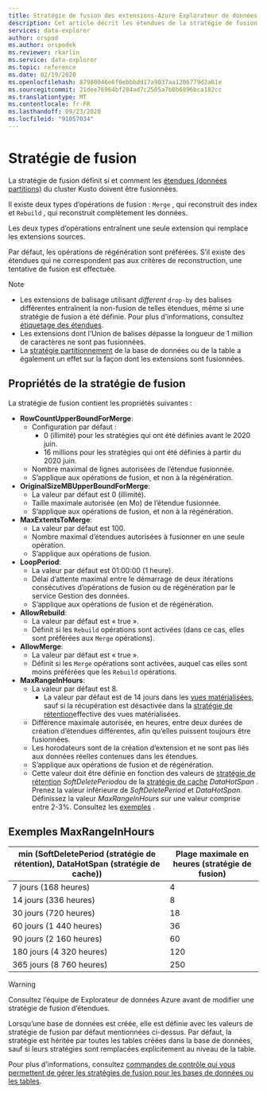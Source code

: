 ```yaml
---
title: Stratégie de fusion des extensions-Azure Explorateur de données
description: Cet article décrit les étendues de la stratégie de fusion dans Azure Explorateur de données.
services: data-explorer
author: orspod
ms.author: orspodek
ms.reviewer: rkarlin
ms.service: data-explorer
ms.topic: reference
ms.date: 02/19/2020
ms.openlocfilehash: 87980046e6f0ebbbdd17a9037aa1206779d2a61e
ms.sourcegitcommit: 21dee76964bf284ad7c2505a7b0b6896bca182cc
ms.translationtype: MT
ms.contentlocale: fr-FR
ms.lasthandoff: 09/23/2020
ms.locfileid: "91057034"
---
```

# <a name="merge-policy"></a>Stratégie de fusion

La stratégie de fusion définit si et comment les [étendues (données partitions)](../management/extents-overview.md) du cluster Kusto doivent être fusionnées.

Il existe deux types d’opérations de fusion : `Merge` , qui reconstruit des index et `Rebuild` , qui reconstruit complètement les données.

Les deux types d’opérations entraînent une seule extension qui remplace les extensions sources.

Par défaut, les opérations de régénération sont préférées. S’il existe des étendues qui ne correspondent pas aux critères de reconstruction, une tentative de fusion est effectuée.  

> [!NOTE]
> * Les extensions de balisage utilisant *different* `drop-by` des balises différentes entraînent la non-fusion de telles étendues, même si une stratégie de fusion a été définie. Pour plus d’informations, consultez [étiquetage des étendues](../management/extents-overview.md#extent-tagging).
> * Les extensions dont l’Union de balises dépasse la longueur de 1 million de caractères ne sont pas fusionnées.
> * La [stratégie partitionnement](./shardingpolicy.md) de la base de données ou de la table a également un effet sur la façon dont les extensions sont fusionnées.

## <a name="merge-policy-properties"></a>Propriétés de la stratégie de fusion

La stratégie de fusion contient les propriétés suivantes :

* **RowCountUpperBoundForMerge**:
    * Configuration par défaut :
      * 0 (illimité) pour les stratégies qui ont été définies avant le 2020 juin.
      * 16 millions pour les stratégies qui ont été définies à partir du 2020 juin.
    * Nombre maximal de lignes autorisées de l’étendue fusionnée.
    * S’applique aux opérations de fusion, et non à la régénération.  
* **OriginalSizeMBUpperBoundForMerge**:
    * La valeur par défaut est 0 (illimité).
    * Taille maximale autorisée (en Mo) de l’étendue fusionnée.
    * S’applique aux opérations de fusion, et non à la régénération.  
* **MaxExtentsToMerge**:
    * La valeur par défaut est 100.
    * Nombre maximal d’étendues autorisées à fusionner en une seule opération.
    * S’applique aux opérations de fusion.
* **LoopPeriod**:
    * La valeur par défaut est 01:00:00 (1 heure).
    * Délai d’attente maximal entre le démarrage de deux itérations consécutives d’opérations de fusion ou de régénération par le service Gestion des données.
    * S’applique aux opérations de fusion et de régénération.
* **AllowRebuild**:
    * La valeur par défaut est « true ».
    * Définit si les `Rebuild` opérations sont activées (dans ce cas, elles sont préférées aux `Merge` opérations).
* **AllowMerge**:
    * La valeur par défaut est « true ».
    * Définit si les `Merge` opérations sont activées, auquel cas elles sont moins préférées que les `Rebuild` opérations.
* **MaxRangeInHours**:
    * La valeur par défaut est 8.
        * La valeur par défaut est de 14 jours dans les [vues matérialisées](materialized-views/materialized-view-overview.md), sauf si la récupération est désactivée dans la [stratégie de rétention](retentionpolicy.md)effective des vues matérialisées.
    * Différence maximale autorisée, en heures, entre deux durées de création d’étendues différentes, afin qu’elles puissent toujours être fusionnées.
    * Les horodateurs sont de la création d’extension et ne sont pas liés aux données réelles contenues dans les étendues.
    * S’applique aux opérations de fusion et de régénération.
    * Cette valeur doit être définie en fonction des valeurs de [stratégie de rétention](./retentionpolicy.md) *SoftDeletePeriod*ou de la [stratégie de cache](./cachepolicy.md) *DataHotSpan* . Prenez la valeur inférieure de *SoftDeletePeriod* et *DataHotSpan*. Définissez la valeur *MaxRangeInHours* sur une valeur comprise entre 2-3%. Consultez les [exemples](#maxrangeinhours-examples) .

## <a name="maxrangeinhours-examples"></a>Exemples MaxRangeInHours

|min (SoftDeletePeriod (stratégie de rétention), DataHotSpan (stratégie de cache))|Plage maximale en heures (stratégie de fusion)|
|--------------------------------------------------------------------|---------------------------------|
|7 jours (168 heures)                                                  | 4                               |
|14 jours (336 heures)                                                 | 8                               |
|30 jours (720 heures)                                                 | 18                              |
|60 jours (1 440 heures)                                               | 36                              |
|90 jours (2 160 heures)                                               | 60                              |
|180 jours (4 320 heures)                                              | 120                             |
|365 jours (8 760 heures)                                              | 250                             |

> [!WARNING]
> Consultez l’équipe de Explorateur de données Azure avant de modifier une stratégie de fusion d’étendues.

Lorsqu’une base de données est créée, elle est définie avec les valeurs de stratégie de fusion par défaut mentionnées ci-dessus. Par défaut, la stratégie est héritée par toutes les tables créées dans la base de données, sauf si leurs stratégies sont remplacées explicitement au niveau de la table.

Pour plus d’informations, consultez [commandes de contrôle qui vous permettent de gérer les stratégies de fusion pour les bases de données ou les tables](../management/merge-policy.md).
